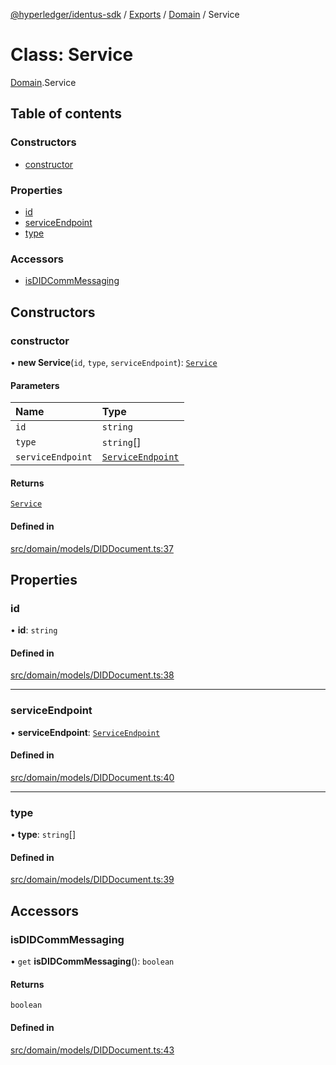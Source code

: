 [@hyperledger/identus-sdk](../README.md) / [Exports](../modules.md) / [Domain](../modules/Domain.md) / Service

# Class: Service

[Domain](../modules/Domain.md).Service

## Table of contents

### Constructors

- [constructor](Domain.Service.md#constructor)

### Properties

- [id](Domain.Service.md#id)
- [serviceEndpoint](Domain.Service.md#serviceendpoint)
- [type](Domain.Service.md#type)

### Accessors

- [isDIDCommMessaging](Domain.Service.md#isdidcommmessaging)

## Constructors

### constructor

• **new Service**(`id`, `type`, `serviceEndpoint`): [`Service`](Domain.Service.md)

#### Parameters

| Name | Type |
| :------ | :------ |
| `id` | `string` |
| `type` | `string`[] |
| `serviceEndpoint` | [`ServiceEndpoint`](Domain.ServiceEndpoint.md) |

#### Returns

[`Service`](Domain.Service.md)

#### Defined in

[src/domain/models/DIDDocument.ts:37](https://github.com/hyperledger-identus/sdk-ts/blob/966e04ee4b9d4ba9d1e404c4d3d062abcf854530/src/domain/models/DIDDocument.ts#L37)

## Properties

### id

• **id**: `string`

#### Defined in

[src/domain/models/DIDDocument.ts:38](https://github.com/hyperledger-identus/sdk-ts/blob/966e04ee4b9d4ba9d1e404c4d3d062abcf854530/src/domain/models/DIDDocument.ts#L38)

___

### serviceEndpoint

• **serviceEndpoint**: [`ServiceEndpoint`](Domain.ServiceEndpoint.md)

#### Defined in

[src/domain/models/DIDDocument.ts:40](https://github.com/hyperledger-identus/sdk-ts/blob/966e04ee4b9d4ba9d1e404c4d3d062abcf854530/src/domain/models/DIDDocument.ts#L40)

___

### type

• **type**: `string`[]

#### Defined in

[src/domain/models/DIDDocument.ts:39](https://github.com/hyperledger-identus/sdk-ts/blob/966e04ee4b9d4ba9d1e404c4d3d062abcf854530/src/domain/models/DIDDocument.ts#L39)

## Accessors

### isDIDCommMessaging

• `get` **isDIDCommMessaging**(): `boolean`

#### Returns

`boolean`

#### Defined in

[src/domain/models/DIDDocument.ts:43](https://github.com/hyperledger-identus/sdk-ts/blob/966e04ee4b9d4ba9d1e404c4d3d062abcf854530/src/domain/models/DIDDocument.ts#L43)
